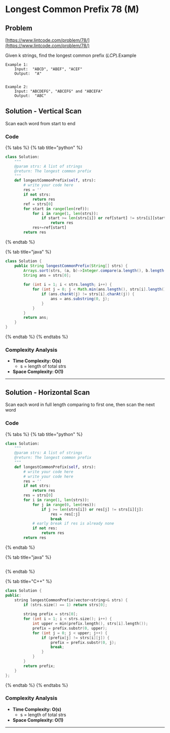 # Longest Common Prefix 78 (M)

## Problem

[https://www.lintcode.com/problem/78/](https://www.lintcode.com/problem/78/)

Given k strings, find the longest common prefix (_LCP_).Example

```
Example 1:
	Input:  "ABCD", "ABEF", "ACEF"
	Output:  "A"
	

Example 2:
	Input: "ABCDEFG", "ABCEFG" and "ABCEFA"
	Output:  "ABC"
```

## Solution - Vertical Scan

Scan each word from start to end

### Code

{% tabs %}
{% tab title="python" %}
```python
class Solution:
    """
    @param strs: A list of strings
    @return: The longest common prefix
    """
    def longestCommonPrefix(self, strs):
        # write your code here
        res = ''
        if not strs:
            return res
        ref = strs[0]
        for start in range(len(ref)):
            for i in range(1, len(strs)):
                if start >= len(strs[i]) or ref[start] != strs[i][start]:
                    return res
            res+=ref[start]
        return res 
```
{% endtab %}

{% tab title="java" %}
```java
class Solution {
    public String longestCommonPrefix(String[] strs) {
        Arrays.sort(strs, (a, b)->Integer.compare(a.length(), b.length()));
        String ans = strs[0];
        
        for (int i = 1; i < strs.length; i++) {
            for (int j = 0; j < Math.min(ans.length(), strs[i].length()); j++) {
                if (ans.charAt(j) != strs[i].charAt(j)) {
                    ans = ans.substring(0, j);
                }
            }
        }
        return ans;
    }
}
```
{% endtab %}
{% endtabs %}

### Complexity Analysis

* **Time Complexity: O(s)**
  * s = length of total strs
* **Space Complexity: O(1)**

****

## Solution - Horizontal Scan

Scan each word in full length comparing to first one, then scan the next word

### Code

{% tabs %}
{% tab title="python" %}
```python
class Solution:
    """
    @param strs: A list of strings
    @return: The longest common prefix
    """
    def longestCommonPrefix(self, strs):
        # write your code here
        # write your code here
        res = ''
        if not strs:
            return res
        res = strs[0]
        for i in range(1, len(strs)):
            for j in range(0, len(res)):
                if j >= len(strs[i]) or res[j] != strs[i][j]:
                    res = res[:j]
                    break
            # early break if res is already none
            if not res:
                return res
        return res         
```
{% endtab %}

{% tab title="java" %}
```
```
{% endtab %}

{% tab title="C++" %}
```cpp
class Solution {
public:
    string longestCommonPrefix(vector<string>& strs) {
        if (strs.size() == 1) return strs[0];
        
        string prefix = strs[0];
        for (int i = 1; i < strs.size(); i++) {
            int upper = min(prefix.length(), strs[i].length());
            prefix = prefix.substr(0, upper);
            for (int j = 0; j < upper; j++) {
                if (prefix[j] != strs[i][j]) {
                    prefix = prefix.substr(0, j);
                    break;
                }
            }
        }
        return prefix;
    }
};
```
{% endtab %}
{% endtabs %}

### Complexity Analysis

* **Time Complexity: O(s)**
  * s = length of total strs
* **Space Complexity: O(1)**

****
